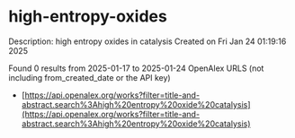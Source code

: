 # high-entropy-oxides
Description: high entropy oxides in catalysis
Created on Fri Jan 24 01:19:16 2025

Found 0 results from 2025-01-17 to 2025-01-24
OpenAlex URLS (not including from_created_date or the API key)
- [https://api.openalex.org/works?filter=title-and-abstract.search%3Ahigh%20entropy%20oxide%20catalysis](https://api.openalex.org/works?filter=title-and-abstract.search%3Ahigh%20entropy%20oxide%20catalysis)


